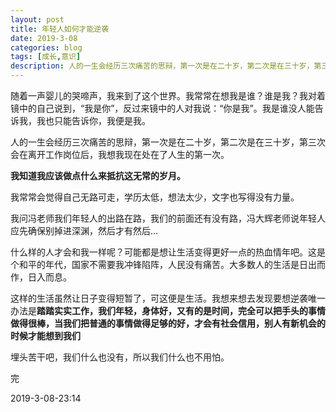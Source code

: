 ```yaml
---
layout: post
title: 年轻人如何才能逆袭
date: 2019-3-08
categories: blog
tags: [成长,意识]
description: 人的一生会经历三次痛苦的思辩，第一次是在二十岁，第二次是在三十岁，第三次会在离开工作岗位后，我想我现在处在了人生的第一次。
---
```


随着一声婴儿的哭啼声，我来到了这个世界。我常常在想我是谁？谁是我？我对着镜中的自己说到，“我是你”，反过来镜中的人对我说：“你是我”。我是谁没人能告诉我，我也只能告诉你，我便是我。

人的一生会经历三次痛苦的思辩，第一次是在二十岁，第二次是在三十岁，第三次会在离开工作岗位后，我想我现在处在了人生的第一次。

**我知道我应该做点什么来抵抗这无常的岁月。**

我常常会觉得自己无路可走，学历太低，想法太少，文字也写得没有力量。

我问冯老师我们年轻人的出路在路，我们的前面还有没有路，冯大辉老师说年轻人应先确保别掉进深渊，然后才有然后...

什么样的人才会和我一样呢？可能都是想让生活变得更好一点的热血情年吧。这是个和平的年代，国家不需要我冲锋陷阵，人民没有痛苦。大多数人的生活是日出而作，日入而息。

这样的生活虽然让日子变得短暂了，可这便是生活。我想来想去发现要想逆袭唯一办法是**踏踏实实工作，我们年轻，身体好，又有的是时间，完全可以把手头的事情做得很棒，当我们把普通的事情做得足够的好，才会有社会信用，别人有新机会的时候才能想到我们**

埋头苦干吧，我们什么也没有，所以我们什么也不用怕。

完

2019-3-08-23:14


